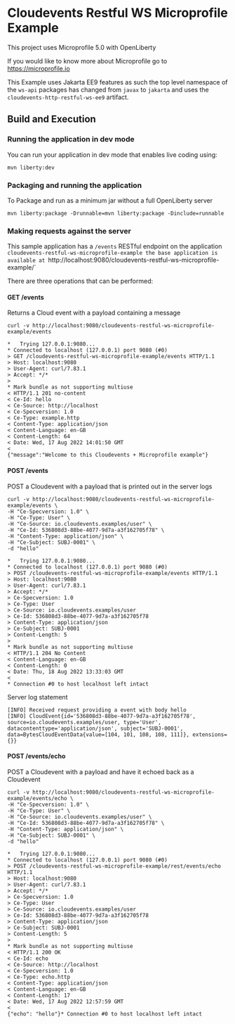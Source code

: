 # Cloudevents Restful WS Microprofile Example

This project uses Microprofile 5.0 with OpenLiberty

If you would like to know more about Microprofile go to https://microprofile.io

This Example uses Jakarta EE9 features as such the top level namespace of the `ws-api` packages has changed from `javax` to `jakarta` and uses the `cloudevents-http-restful-ws-ee9` artifact.

## Build and Execution

### Running the application in dev mode

You can run your application in dev mode that enables live coding using:
```
mvn liberty:dev
```

### Packaging and running the application

To Package and run as a minimum jar without a full OpenLiberty server
```
mvn liberty:package -Drunnable=mvn liberty:package -Dinclude=runnable
```

### Making requests against the server

This sample application has a `/events` RESTful endpoint on the application `cloudevents-restful-ws-microprofile-example
the base application is available at `http://localhost:9080/cloudevents-restful-ws-microprofile-example/`

There are three operations that can be performed:
#### GET /events
Returns a Cloud event with a payload containing a message

```shell
curl -v http://localhost:9080/cloudevents-restful-ws-microprofile-example/events

*   Trying 127.0.0.1:9080...
* Connected to localhost (127.0.0.1) port 9080 (#0)
> GET /cloudevents-restful-ws-microprofile-example/events HTTP/1.1
> Host: localhost:9080
> User-Agent: curl/7.83.1
> Accept: */*
>
* Mark bundle as not supporting multiuse
< HTTP/1.1 201 no-content
< Ce-Id: hello
< Ce-Source: http://localhost
< Ce-Specversion: 1.0
< Ce-Type: example.http
< Content-Type: application/json
< Content-Language: en-GB
< Content-Length: 64
< Date: Wed, 17 Aug 2022 14:01:50 GMT
<
{"message":"Welcome to this Cloudevents + Microprofile example"}
```

#### POST /events
POST a Cloudevent with a payload that is printed out in the server logs

```shell
curl -v http://localhost:9080/cloudevents-restful-ws-microprofile-example/events \
-H "Ce-Specversion: 1.0" \
-H "Ce-Type: User" \
-H "Ce-Source: io.cloudevents.examples/user" \
-H "Ce-Id: 536808d3-88be-4077-9d7a-a3f162705f78" \
-H "Content-Type: application/json" \
-H "Ce-Subject: SUBJ-0001" \
-d "hello"

*   Trying 127.0.0.1:9080...
* Connected to localhost (127.0.0.1) port 9080 (#0)
> POST /cloudevents-restful-ws-microprofile-example/events HTTP/1.1
> Host: localhost:9080
> User-Agent: curl/7.83.1
> Accept: */*
> Ce-Specversion: 1.0
> Ce-Type: User
> Ce-Source: io.cloudevents.examples/user
> Ce-Id: 536808d3-88be-4077-9d7a-a3f162705f78
> Content-Type: application/json
> Ce-Subject: SUBJ-0001
> Content-Length: 5
>
* Mark bundle as not supporting multiuse
< HTTP/1.1 204 No Content
< Content-Language: en-GB
< Content-Length: 0
< Date: Thu, 18 Aug 2022 13:33:03 GMT
<
* Connection #0 to host localhost left intact
```
Server log statement
```
[INFO] Received request providing a event with body hello
[INFO] CloudEvent{id='536808d3-88be-4077-9d7a-a3f162705f78', source=io.cloudevents.examples/user, type='User', datacontenttype='application/json', subject='SUBJ-0001', data=BytesCloudEventData{value=[104, 101, 108, 108, 111]}, extensions={}}
```

#### POST /events/echo
POST a Cloudevent with a payload and have it echoed back as a Cloudevent

```shell
curl -v http://localhost:9080/cloudevents-restful-ws-microprofile-example/events/echo \
-H "Ce-Specversion: 1.0" \
-H "Ce-Type: User" \
-H "Ce-Source: io.cloudevents.examples/user" \
-H "Ce-Id: 536808d3-88be-4077-9d7a-a3f162705f78" \
-H "Content-Type: application/json" \
-H "Ce-Subject: SUBJ-0001" \
-d "hello"

*   Trying 127.0.0.1:9080...
* Connected to localhost (127.0.0.1) port 9080 (#0)
> POST /cloudevents-restful-ws-microprofile-example/rest/events/echo HTTP/1.1
> Host: localhost:9080
> User-Agent: curl/7.83.1
> Accept: */*
> Ce-Specversion: 1.0
> Ce-Type: User
> Ce-Source: io.cloudevents.examples/user
> Ce-Id: 536808d3-88be-4077-9d7a-a3f162705f78
> Content-Type: application/json
> Ce-Subject: SUBJ-0001
> Content-Length: 5
>
* Mark bundle as not supporting multiuse
< HTTP/1.1 200 OK
< Ce-Id: echo
< Ce-Source: http://localhost
< Ce-Specversion: 1.0
< Ce-Type: echo.http
< Content-Type: application/json
< Content-Language: en-GB
< Content-Length: 17
< Date: Wed, 17 Aug 2022 12:57:59 GMT
<
{"echo": "hello"}* Connection #0 to host localhost left intact
```


